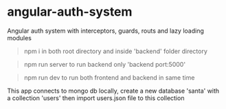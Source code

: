 # angular-auth-system
Angular auth system with interceptors, guards, routs and lazy loading modules

> npm i in both root directory and inside 'backend' folder directory

> npm run server to run backend only 'backend port:5000'

> npm run dev to run both frontend and backend in same time

This app connects to mongo db locally, create a new database 'santa' with a collection 'users'
then import users.json file to this collection 
